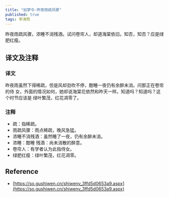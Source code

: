 ```yaml
---
title: "如梦令·昨夜雨疏风骤"
published: true
tags: 李清照
---
```


昨夜雨疏风骤，浓睡不消残酒。试问卷帘人，却道海棠依旧。知否，知否？应是绿肥红瘦。

## 译文及注释

### 译文

昨夜雨虽然下得稀疏，但是风却劲吹不停，酣睡一夜仍有余醉未消。问那正在卷帘的侍
女，外面的情况如何，她却说海棠花依然和昨天一样。知道吗？知道吗？这个时节应该是
绿叶繁茂，红花凋零了。

### 注释

- 疏：指稀疏。
- 雨疏风骤：雨点稀疏，晚风急猛。
- 浓睡不消残酒：虽然睡了一夜，仍有余醉未消。
- 浓睡：酣睡 残酒：尚未消散的醉意。
- 卷帘人：有学者认为此指侍女。
- 绿肥红瘦：绿叶繁茂，红花凋零。

## Reference

- [https://so.gushiwen.cn/shiwenv_3ffd5d0653a9.aspx](https://so.gushiwen.cn/shiwenv_3ffd5d0653a9.aspx)